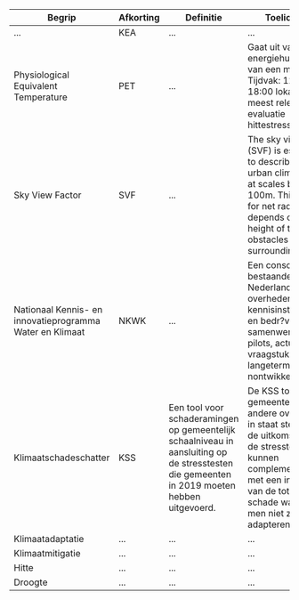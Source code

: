 |Begrip |Afkorting |Definitie |Toelichting |Bron | 
---|---|---|---|---|
...    | KEA       | ...       | ...         |...|
|Physiological Equivalent Temperature | PET  | ...       |Gaat uit van de energiehuishouding van een mens. Tijdvak: 12:00 - 18:00 lokale tijd meest relevant voor evaluatie hittestress|...|
|Sky View Factor | SVF | ...       | The sky view factor (SVF) is essential to describe the urban climatology at scales below 100m. This proxy for net radiation depends on the height of the obstacles in its surroundings.|...|
|Nationaal Kennis- en innovatieprogramma Water en Klimaat | NKWK | ...       | Een consortium bestaande uit Nederlandse overheden, kennisinstellingen en bedr?ven, die samenwerken aan pilots, actuele vraagstukken en langeterm?nontwikkelingen. |https://www.waterenklimaat.nl/ |
|Klimaatschadeschatter | KSS | Een tool voor schaderamingen op gemeentelijk schaalniveau in aansluiting op de stresstesten die gemeenten in 2019 moeten hebben uitgevoerd.|De KSS tool moet gemeenten en andere overheden in staat stellen om de uitkomsten van de stresstest te kunnen complementeren met een inschatting van de totale schade wanneer men niet zou adapteren. |NKWK Klimaatbestendige stad onderzoeksprogramma 2018, p.11|
|Klimaatadaptatie |...|...|...|...|
|Klimaatmitigatie |...|...|...|...|
|Hitte |...|...|...|...|
|Droogte |...|...|...|...|